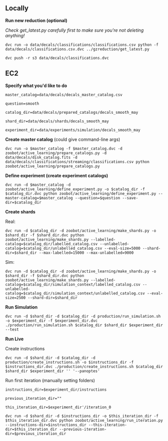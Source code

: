 
## Locally

**Run new reduction (optional)**

*Check get_latest.py carefully first to make sure you're not deleting anything!*

`dvc run -o data/decals/classifications/classifications.csv python -f data/decals/classifications.csv.dvc ../gzreduction/get_latest.py`

`dvc push -r s3 data/decals/classifications.dvc`

## EC2

<!-- `shard_dir=data/decals/shards/decals_weak_bars_sim` -->
<!-- `question=bar` -->
<!-- `catalog_dir=data/decals/prepared_catalogs/decals_weak_bars_launch`
`shard_dir=data/decals/shards/decals_weak_bars_launch`
`experiment_dir=data/experiments/simulation/decals_weak_bars_launch_test` -->

**Specify what you'd like to do**

`master_catalog=data/decals/decals_master_catalog.csv`

`question=smooth`

`catalog_dir=data/decals/prepared_catalogs/decals_smooth_may`

`shard_dir=data/decals/shards/decals_smooth_may`

`experiment_dir=data/experiments/simulation/decals_smooth_may`

**Create master catalog** (could give command-line args)

`dvc run -o $master_catalog -f $master_catalog.dvc -d zoobot/active_learning/prepare_catalogs.py -d data/decals/disk_catalog.fits -d data/decals/classifications/streaming/classifications.csv python zoobot/active_learning/prepare_catalogs.py`

**Define experiment (create experiment catalogs)**

`dvc run -d $master_catalog -d zoobot/active_learning/define_experiment.py -o $catalog_dir -f $catalog_dir.dvc python zoobot/active_learning/define_experiment.py --master-catalog=$master_catalog --question=$question --save-dir=$catalog_dir`

**Create shards**

Real:

`dvc run -d $catalog_dir -d zoobot/active_learning/make_shards.py -o $shard_dir -f $shard_dir.dvc python zoobot/active_learning/make_shards.py --labelled-catalog=$catalog_dir/labelled_catalog.csv --unlabelled-catalog=$catalog_dir/unlabelled_catalog.csv --eval-size=5000 --shard-dir=$shard_dir --max-labelled=15000 --max-unlabelled=9000`

Sim:

`dvc run -d $catalog_dir -d zoobot/active_learning/make_shards.py -o $shard_dir -f $shard_dir.dvc python zoobot/active_learning/make_shards.py --labelled-catalog=$catalog_dir/simulation_context/labelled_catalog.csv --unlabelled-catalog=$catalog_dir/simulation_context/unlabelled_catalog.csv --eval-size=2500 --shard-dir=$shard_dir`

**Run Simulation**

`dvc run -d $shard_dir -d $catalog_dir -d production/run_simulation.sh -o $experiment_dir -f $experiment_dir.dvc ./production/run_simulation.sh $catalog_dir $shard_dir $experiment_dir --test`

**Run Live**

Create instructions

`dvc run -d $shard_dir -d $catalog_dir -d production/create_instructions.sh -o $instructions_dir -f $instructions_dir.dvc ./production/create_instructions.sh $catalog_dir $shard_dir $experiment_dir '' '--panoptes'`

Run first iteration (manually setting folders)

`instructions_dir=$experiment_dir/instructions`

`previous_iteration_dir=""`

`this_iteration_dir=$experiment_dir'/iteration_0`
<!-- 
`dvc run -d production/run_iteration.sh -d $instructions_dir -o $this_iteration_dir -f $this_iteration_dir.dvc ./production/run_iteration.sh  $experiment_dir $instructions_dir $previous_iteration $this_iteration "--test"` -->

`dvc run -d $shard_dir -d $instructions_dir -o $this_iteration_dir -f $this_iteration_dir.dvc python zoobot/active_learning/run_iteration.py --instructions-dir=$instructions_dir --this-iteration-dir=$this_iteration_dir --previous-iteration-dir=$previous_iteration_dir`